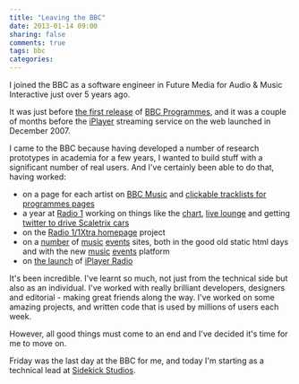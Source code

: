 ```yaml
---
title: "Leaving the BBC"
date: 2013-01-14 09:00
sharing: false
comments: true
tags: bbc
categories:
---
```


I joined the BBC as a software engineer in Future Media for Audio & Music Interactive just over 5 years ago.

It was just before [the first release](http://derivadow.com/2007/10/18/programme-support/) of [BBC Programmes](http://www.bbc.co.uk/programmes), and it was a couple of months before the [iPlayer](http://www.bbc.co.uk/iplayer) streaming service on the web launched in December 2007.

I came to the BBC because having developed a number of research prototypes in academia for a few years, I wanted to build stuff with a significant number of real users. And I've certainly been able to do that, having worked:

* on a page for each artist on [BBC Music](http://www.bbc.co.uk/music) and [clickable tracklists for programmes pages](http://www.bbc.co.uk/programmes/b01pfbjw#segments)
* a year at [Radio 1](http://www.bbc.co.uk/radio1/) working on things like the [chart](http://www.bbc.co.uk/radio1/chart/singles), [live lounge](http://www.bbc.co.uk/radio1/livelounge/) and getting [twitter to drive Scaletrix cars](http://www.bbc.co.uk/blogs/radio/2011/02/using_twitter_to_control_a_slot-car_race_mistajam_vs_scott_mills.html)
* on the [Radio 1/1Xtra homepage](http://www.bbc.co.uk/blogs/bbcinternet/2011/09/radio1_homepage_software_technical.html) project
* on a [number](http://www.bbc.co.uk/radio1/bigweekend/2010/) of [music](http://www.bbc.co.uk/music/festivals/glastonbury/2011/) [events](http://www.bbc.co.uk/music/festivals/readingandleeds/2011/) sites, both in the good old static html days and with the new [music](http://www.bbc.co.uk/events/e9wmxj) [events](http://www.bbc.co.uk/events/edvg9r) platform
* on [the launch](http://www.bbc.co.uk/blogs/bbcinternet/2012/10/introducing_bbc_iplayer_radio.html) of [iPlayer Radio](http://www.bbc.co.uk/radio/)

It's been incredible. I've learnt so much, not just from the technical side but also as an individual. I've worked with really brilliant developers, designers and editorial - making great friends along the way. I've worked on some amazing projects, and written code that is used by millions of users each week.

However, all good things must come to an end and I've decided it's time for me to move on.

Friday was the last day at the BBC for me, and today I'm starting as a technical lead at [Sidekick Studios](http://www.sidekickstudios.net).
